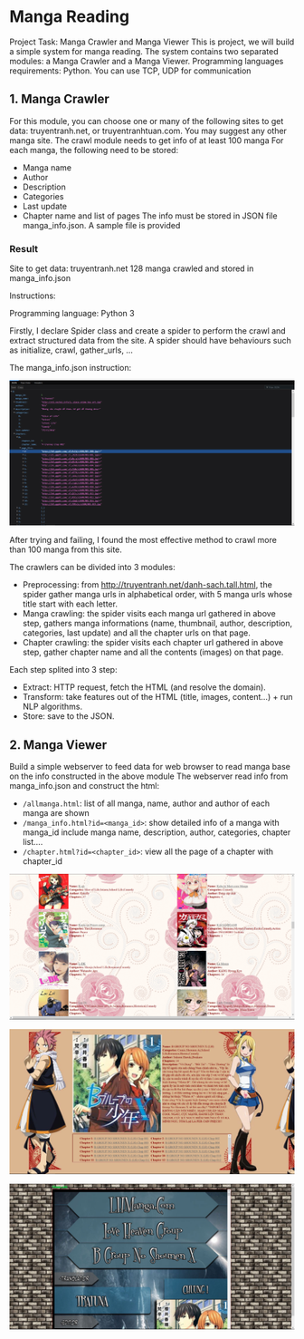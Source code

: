 # Manga Reading

Project Task: Manga Crawler and Manga Viewer
This is project, we will build a simple system for manga reading. The system contains two separated modules: a Manga Crawler and a Manga Viewer.
Programming languages requirements: Python. You can use TCP, UDP for communication

## 1. Manga Crawler
For this module, you can choose one or many of the following sites to get data: truyentranh.net, or truyentranhtuan.com. You may suggest any other manga site.
The crawl module needs to get info of at least 100 manga
For each manga, the following need to be stored:
-	Manga name
-	Author
-	Description
-	Categories
-	Last update
-	Chapter name and list of pages
The info must be stored in JSON file manga_info.json. A sample file is provided

### Result
Site to get data: truyentranh.net
128 manga crawled and stored in manga_info.json

Instructions:

Programming language: Python 3

Firstly, I declare Spider class and create a spider to perform the crawl and extract structured data from the site. A spider should have behaviours such as initialize, crawl, gather_urls, …

The manga_info.json instruction:

![](https://github.com/duyndh/MangaProject/blob/master/crawler.png)

After trying and failing, I found the most effective method to crawl more than 100 manga from this site. 

The crawlers can be divided into 3 modules: 
-	Preprocessing: from http://truyentranh.net/danh-sach.tall.html, the spider gather manga urls in alphabetical order, with 5 manga urls whose title start with each letter.
-	Manga crawling: the spider visits each manga url gathered in above step, gathers manga informations (name, thumbnail, author, description, categories, last update) and all the chapter urls on that page.
-	Chapter crawling: the spider visits each chapter url gathered in above step, gather chapter name and all the contents (images) on that page.

Each step splited into 3 step:
-	Extract: HTTP request, fetch the HTML (and resolve the domain).
-	Transform: take features out of the HTML (title, images, content…) + run NLP algorithms.
-	Store: save to the JSON.

## 2. Manga Viewer
Build a simple webserver to feed data for web browser to read manga base on the info constructed in the above module
The webserver read info from manga_info.json and construct the html:
-	`/allmanga.html`: list of all manga, name, author and author of each manga are shown
-	`/manga_info.html?id=<manga_id>`: show detailed info of a manga with manga_id include manga name, description, author, categories, chapter list….
-	`/chapter.html?id=<chapter_id>`: view all the page of a chapter with chapter_id

![](https://github.com/duyndh/MangaProject/blob/master/viewer0.png)

![](https://github.com/duyndh/MangaProject/blob/master/viewer1.png)

![](https://github.com/duyndh/MangaProject/blob/master/viewer2.png)
